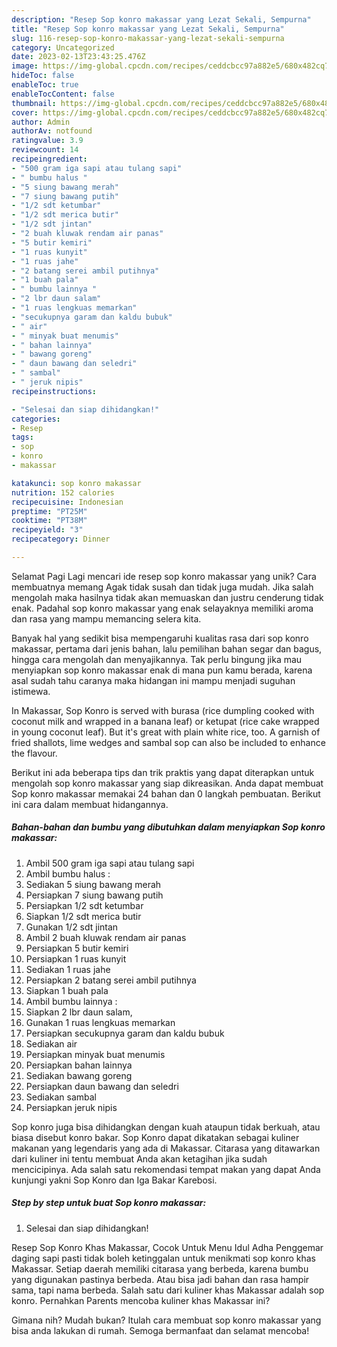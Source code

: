 ```yaml
---
description: "Resep Sop konro makassar yang Lezat Sekali, Sempurna"
title: "Resep Sop konro makassar yang Lezat Sekali, Sempurna"
slug: 116-resep-sop-konro-makassar-yang-lezat-sekali-sempurna
category: Uncategorized
date: 2023-02-13T23:43:25.476Z
image: https://img-global.cpcdn.com/recipes/ceddcbcc97a882e5/680x482cq70/sop-konro-makassar-foto-resep-utama.jpg
hideToc: false
enableToc: true
enableTocContent: false
thumbnail: https://img-global.cpcdn.com/recipes/ceddcbcc97a882e5/680x482cq70/sop-konro-makassar-foto-resep-utama.jpg
cover: https://img-global.cpcdn.com/recipes/ceddcbcc97a882e5/680x482cq70/sop-konro-makassar-foto-resep-utama.jpg
author: Admin
authorAv: notfound
ratingvalue: 3.9
reviewcount: 14
recipeingredient:
- "500 gram iga sapi atau tulang sapi"
- " bumbu halus "
- "5 siung bawang merah"
- "7 siung bawang putih"
- "1/2 sdt ketumbar"
- "1/2 sdt merica butir"
- "1/2 sdt jintan"
- "2 buah kluwak rendam air panas"
- "5 butir kemiri"
- "1 ruas kunyit"
- "1 ruas jahe"
- "2 batang serei ambil putihnya"
- "1 buah pala"
- " bumbu lainnya "
- "2 lbr daun salam"
- "1 ruas lengkuas memarkan"
- "secukupnya garam dan kaldu bubuk"
- " air"
- " minyak buat menumis"
- " bahan lainnya"
- " bawang goreng"
- " daun bawang dan seledri"
- " sambal"
- " jeruk nipis"
recipeinstructions:

- "Selesai dan siap dihidangkan!"
categories:
- Resep
tags:
- sop
- konro
- makassar

katakunci: sop konro makassar 
nutrition: 152 calories
recipecuisine: Indonesian
preptime: "PT25M"
cooktime: "PT38M"
recipeyield: "3"
recipecategory: Dinner

---
```



Selamat Pagi Lagi mencari ide resep sop konro makassar yang unik? Cara membuatnya memang Agak tidak susah dan tidak juga mudah. Jika salah mengolah maka hasilnya tidak akan memuaskan dan justru cenderung tidak enak. Padahal sop konro makassar yang enak selayaknya memiliki aroma dan rasa yang mampu memancing selera kita.


Banyak hal yang sedikit bisa mempengaruhi kualitas rasa dari sop konro makassar, pertama dari jenis bahan, lalu pemilihan bahan segar dan bagus, hingga cara mengolah dan menyajikannya. Tak perlu bingung jika mau menyiapkan sop konro makassar enak di mana pun kamu berada, karena asal sudah tahu caranya maka hidangan ini mampu menjadi suguhan istimewa.

In Makassar, Sop Konro is served with burasa (rice dumpling cooked with coconut milk and wrapped in a banana leaf) or ketupat (rice cake wrapped in young coconut leaf). But it&#39;s great with plain white rice, too. A garnish of fried shallots, lime wedges and sambal sop can also be included to enhance the flavour.


Berikut ini ada beberapa tips dan trik praktis yang dapat diterapkan untuk mengolah sop konro makassar yang siap dikreasikan. Anda dapat membuat Sop konro makassar memakai 24 bahan dan 0 langkah pembuatan. Berikut ini cara dalam membuat hidangannya.

<!--inarticleads1-->

##### Bahan-bahan dan bumbu yang dibutuhkan dalam menyiapkan Sop konro makassar:

1. Ambil 500 gram iga sapi atau tulang sapi
1. Ambil  bumbu halus :
1. Sediakan 5 siung bawang merah
1. Persiapkan 7 siung bawang putih
1. Persiapkan 1/2 sdt ketumbar
1. Siapkan 1/2 sdt merica butir
1. Gunakan 1/2 sdt jintan
1. Ambil 2 buah kluwak rendam air panas
1. Persiapkan 5 butir kemiri
1. Persiapkan 1 ruas kunyit
1. Sediakan 1 ruas jahe
1. Persiapkan 2 batang serei ambil putihnya
1. Siapkan 1 buah pala
1. Ambil  bumbu lainnya :
1. Siapkan 2 lbr daun salam,
1. Gunakan 1 ruas lengkuas memarkan
1. Persiapkan secukupnya garam dan kaldu bubuk
1. Sediakan  air
1. Persiapkan  minyak buat menumis
1. Persiapkan  bahan lainnya
1. Sediakan  bawang goreng
1. Persiapkan  daun bawang dan seledri
1. Sediakan  sambal
1. Persiapkan  jeruk nipis


Sop konro juga bisa dihidangkan dengan kuah ataupun tidak berkuah, atau biasa disebut konro bakar. Sop Konro dapat dikatakan sebagai kuliner makanan yang legendaris yang ada di Makassar. Citarasa yang ditawarkan dari kuliner ini tentu membuat Anda akan ketagihan jika sudah mencicipinya. Ada salah satu rekomendasi tempat makan yang dapat Anda kunjungi yakni Sop Konro dan Iga Bakar Karebosi. 

<!--inarticleads2-->

##### Step by step untuk buat Sop konro makassar:


1. Selesai dan siap dihidangkan!

Resep Sop Konro Khas Makassar, Cocok Untuk Menu Idul Adha Penggemar daging sapi pasti tidak boleh ketinggalan untuk menikmati sop konro khas Makassar. Setiap daerah memiliki citarasa yang berbeda, karena bumbu yang digunakan pastinya berbeda. Atau bisa jadi bahan dan rasa hampir sama, tapi nama berbeda. Salah satu dari kuliner khas Makassar adalah sop konro. Pernahkan Parents mencoba kuliner khas Makassar ini? 

Gimana nih? Mudah bukan? Itulah cara membuat sop konro makassar yang bisa anda lakukan di rumah. Semoga bermanfaat dan selamat mencoba!
